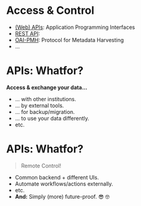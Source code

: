 
# Access &amp; Control

  * [(Web) APIs](https://en.wikipedia.org/wiki/Web_API): Application Programming Interfaces
  * [REST API](https://en.wikipedia.org/wiki/Representational_state_transfer):
  * [OAI-PMH](http://www.openarchives.org/): Protocol for Metadata Harvesting
  * ...


# APIs: Whatfor?

**Access &amp; exchange your data...**

  * ... with other institutions.
  * ... by external tools.
  * ... for backup/migration.
  * ... to use your data differently.
  * etc.


# APIs: Whatfor?

> Remote Control!

  * Common backend + different UIs.
  * Automate workflows/actions externally.
  * etc.
  * **And:** Simply (more) future-proof. 😎️ 🤓️

